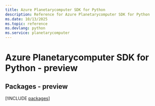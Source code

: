 ```yaml
---
title: Azure Planetarycomputer SDK for Python
description: Reference for Azure Planetarycomputer SDK for Python
ms.date: 10/13/2025
ms.topic: reference
ms.devlang: python
ms.service: planetarycomputer
---
```

# Azure Planetarycomputer SDK for Python - preview
## Packages - preview
[!INCLUDE [packages](planetarycomputer-index.md)]